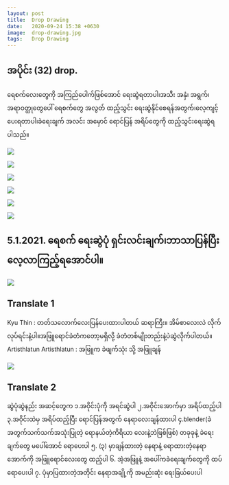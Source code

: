 ```yaml
---
layout: post
title:  Drop Drawing
date:   2020-09-24 15:38 +0630
image:  drop-drawing.jpg
tags:   Drop Drawing
---
```

## အပိုင်း (32) drop. 
ရေစက်လေးတွေကို အကြည်ပေါက်ဖြစ်အောင် ရေးဆွဲရတာပါ၊အသီး အနှံ၊ အရွက်၊ အရာဝတ္ထုတွေပေါ် ရေစက်တွေ အလွတ် ထည့်သွင်း ရေးဆွဲနိုင်စေရန်အတွက်၊လေ့ကျင့်ပေးရတာပါ၊ခဲရေးချက် အလင်း အမှောင် ရောင်ပြန် အရိပ်တွေကို ထည့်သွင်းရေးဆွဲရပါသည်။

![]({{site.baseurl}}/img/drop-drawing/01.jpg)

![]({{site.baseurl}}/img/drop-drawing/02.jpg)

![]({{site.baseurl}}/img/drop-drawing/03.jpg)

![]({{site.baseurl}}/img/drop-drawing/04.jpg)

![]({{site.baseurl}}/img/drop-drawing/05.jpg)

![]({{site.baseurl}}/img/drop-drawing/06.jpg)

## 5.1.2021. ရေစက် ရေးဆွဲပုံ ရှင်းလင်းချက်၊ဘာသာပြန်ပြီး လေ့လာကြည့်ရအောင်ပါ။

![]({{site.baseurl}}/img/drop-drawing/07.jpg)

## Translate 1
Kyu Thin : တတ်သလောက်လေးပြန်ပေးထားပါတယ် ဆရာကြီး။ အိမ်စာလေးလဲ လိုက်လုပ်ရင်းနဲ့ပါ။အဖြူရောင်ခဲတံကတော့မရှိလို့ ခဲတံတစ်မျိုးတည်းနဲ့ပဲဆွဲလိုက်ပါတယ်။
Artisthlatun Artisthlatun : အဖြူက ခဲဖျက်သုံး သို့ အဖြူချန်

![]({{site.baseurl}}/img/drop-drawing/08.jpg)

## Translate 2
ဆွဲပုံဆွဲနည်း အဆင့်​တွေက
၁.အဝိုင်းပုံကို အရင်ဆွဲပါ
၂.အဝိုင်းအောက်မှာ အရိပ်ထည့်ပါ
၃.အဝိုင်းထဲမှ အရိပ်ထည့်ပြီး ရောင်ပြန်အတွက် နေရာ​လေးချန်ထားပါ
၄.blender(ခဲအတွက်သက်သက်အသုံးပြုတဲ့ ရောနယ်တဲ့ကိရိယာ လေးနဲ့ဘဲဖြစ်ဖြစ်) တခုခုနဲ့ ခဲ​ရေးချက်​တွေ မ​ပေါ်​အောင် ရော​ပေးပါ
၅. (၃) မှာချန်ထားတဲ့​ နေရာနဲ့ ရောထားတဲ့​နေရာ​အောက်ကို အဖြူ​ရောင်​လေးတွေ ထည့်ပါ
၆. အဲ့အဖြူနဲ့ အ​ပေါ်ကခဲ​ရေးချက်တွေကို ထပ်​ရော​ပေးပါ
၇. ပုံမှာပြထားတဲ့အတိုင်း နေရာအချို့ကို အမည်းဆုံး ရေးခြယ်​ပေးပါ